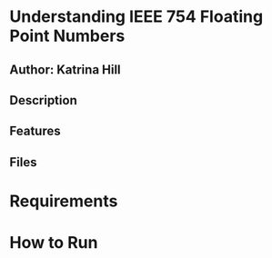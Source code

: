 # Understanding IEEE 754 Floating Point Numbers

## Author: Katrina Hill

## Description


## Features


## Files


# Requirements


# How to Run

